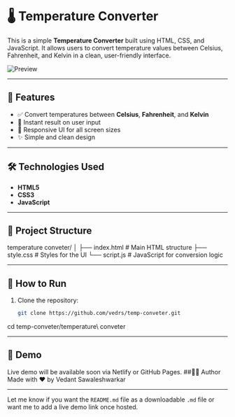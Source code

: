 # 🌡️ Temperature Converter

This is a simple **Temperature Converter** built using HTML, CSS, and JavaScript. It allows users to convert temperature values between Celsius, Fahrenheit, and Kelvin in a clean, user-friendly interface.

![Preview](https://raw.githubusercontent.com/vedrs/temp-conveter/main/temperature%20conveter/screenshot.png) <!-- Replace with actual screenshot path if available -->

---

## 🚀 Features

- ✅ Convert temperatures between **Celsius**, **Fahrenheit**, and **Kelvin**
- 🎯 Instant result on user input
- 📱 Responsive UI for all screen sizes
- ✨ Simple and clean design

---

## 🛠️ Technologies Used

- **HTML5**
- **CSS3**
- **JavaScript**

---

## 📂 Project Structure

temperature conveter/
│
├── index.html # Main HTML structure
├── style.css # Styles for the UI
└── script.js # JavaScript for conversion logic


---

## 🔧 How to Run

1. Clone the repository:

   ```bash
   git clone https://github.com/vedrs/temp-conveter.git
cd temp-conveter/temperature\ conveter

---


## 📸 Demo
Live demo will be available soon via Netlify or GitHub Pages.
##👨‍💻 Author
Made with ❤️ by Vedant Sawaleshwarkar

---

Let me know if you want the `README.md` file as a downloadable `.md` file or want me to add a live demo link once hosted.
